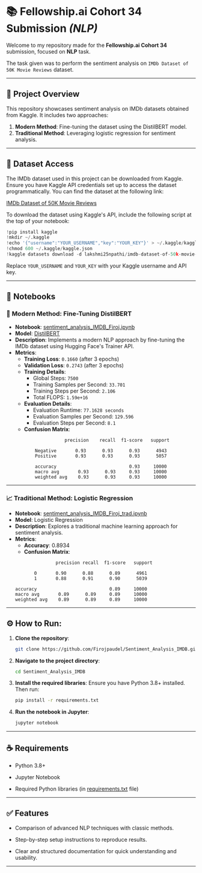 # 📚 **Fellowship.ai** Cohort 34 Submission _(NLP)_

Welcome to my repository made for the **Fellowship.ai Cohort 34** submission, focused on **NLP** task. 

The task given was to perform the sentiment analysis on `IMDb Dataset of 50K Movie Reviews` dataset.

---

## 🌟 **Project Overview**

This repository showcases sentiment analysis on IMDb datasets obtained from Kaggle. It includes two approaches:

1. **Modern Method**: Fine-tuning the dataset using the DistilBERT model.
2. **Traditional Method**: Leveraging logistic regression for sentiment analysis.

---
## 💾 Dataset Access
The IMDb dataset used in this project can be downloaded from Kaggle. Ensure you have Kaggle API credentials set up to access the dataset programmatically. You can find the dataset at the following link:

[IMDb Dataset of 50K Movie Reviews](https://www.kaggle.com/datasets/lakshmi25npathi/imdb-dataset-of-50k-movie-reviews/data)

To download the dataset using Kaggle's API, include the following script at the top of your notebook:
```python
!pip install kaggle
!mkdir ~/.kaggle
!echo '{"username":"YOUR_USERNAME","key":"YOUR_KEY"}' > ~/.kaggle/kaggle.json
!chmod 600 ~/.kaggle/kaggle.json
!kaggle datasets download -d lakshmi25npathi/imdb-dataset-of-50k-movie-reviews --unzip
```
Replace `YOUR_USERNAME` and `YOUR_KEY` with your Kaggle username and API key.

---
## 📂 **Notebooks**

### 🧠 **Modern Method**: Fine-Tuning DistilBERT
- **Notebook**: [sentiment_analysis_IMDB_Firoj.ipynb](./sentiment_analysis_IMDB_Firoj.ipynb)
- **Model**: [DistilBERT](https://huggingface.co/distilbert-base-uncased)
- **Description**: Implements a modern NLP approach by fine-tuning the IMDb dataset using Hugging Face's Trainer API.
- **Metrics**:
  - **Training Loss**: `0.1660` (after 3 epochs)
  - **Validation Loss**: `0.2743` (after 3 epochs)
  - **Training Details**:
    - Global Steps: `7500`
    - Training Samples per Second: `33.701`
    - Training Steps per Second: `2.106`
    - Total FLOPS: `1.59e+16`
  - **Evaluation Details**:
    - Evaluation Runtime: `77.1628 seconds`
    - Evaluation Samples per Second: `129.596`
    - Evaluation Steps per Second: `8.1`
  - **Confusion Matrix**:
    ```plaintext
                   precision    recall  f1-score   support

        Negative       0.93      0.93      0.93      4943
        Positive       0.93      0.93      0.93      5057

        accuracy                           0.93     10000
        macro avg       0.93      0.93     0.93     10000
        weighted avg    0.93      0.93     0.93     10000
    ```

---
### 📈 Traditional Method: Logistic Regression
- **Notebook**: [sentiment_analysis_IMDB_Firoj_trad.ipynb](./sentiment_analysis_IMDB_Firoj_trad.ipynb)
- **Model**: Logistic Regression
- **Description**: Explores a traditional machine learning approach for sentiment analysis.
- **Metrics**:
    - **Accuracy**: 0.8934
    - **Confusion Matrix**:
    ```plaintext
                   precision recall  f1-score   support

           0       0.90      0.88      0.89      4961
           1       0.88      0.91      0.90      5039

    accuracy                           0.89     10000
    macro avg       0.89      0.89     0.89     10000
    weighted avg    0.89      0.89     0.89     10000
    ```

---
## ⚙️ How to Run:

1. **Clone the repository**:
    ```bash
    git clone https://github.com/Firojpaudel/Sentiment_Analysis_IMDB.git
    ```
2. **Navigate to the project directory**:
    ```bash
    cd Sentiment_Analysis_IMDB
    ```
3. **Install the required libraries**: Ensure you have Python 3.8+ installed. Then run:
    ```bash
    pip install -r requirements.txt
    ```
4. **Run the notebook in Jupyter**:
    ```bash
    jupyter notebook
    ```
---
## ☕ Requirements

- Python 3.8+

- Jupyter Notebook

- Required Python libraries (in [requirements.txt](requirements.txt) file)

---
## ✅ Features

- Comparison of advanced NLP techniques with classic methods.

- Step-by-step setup instructions to reproduce results.

- Clear and structured documentation for quick understanding and usability. 
---
